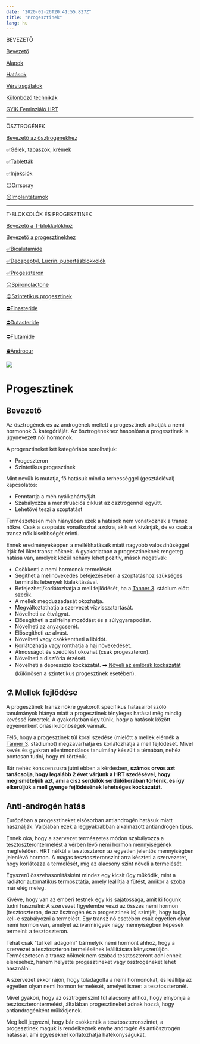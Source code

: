```yaml
---
date: "2020-01-26T20:41:55.827Z"
title: "Progesztinek"
lang: hu
---
```


<div class="floating-columns">

<div class="floating-bar">

BEVEZETŐ

[Bevezető](/#/entry?id=feminizalo-hormonterapia)

[Alapok](/#/entry?id=feminizalo-hormonterapia-alapok)

[Hatások](/#/entry?id=feminizalo-hormonterapia-hatasok)

[Vérvizsgálatok](/#/entry?id=feminizalo-hormonterapia-vervizsgalatok)

[Különböző technikák](/#/entry?id=feminizalo-hormonterapia-technikak)

[GYIK Feminziáló HRT](/#/entry?id=feminizalo-hormonterapia-gyik)

<hr />

ÖSZTROGÉNEK

[Bevezető az ösztrogénekhez](/#/entry?id=osztrogenek)

[✅Gélek, tapaszok, krémek](/#/entry?id=feminizalo-gelek-tapaszok-kremek)

[✅Tabletták](/#/entry?id=feminizalo-tablettak)

[✅Injekciók](/#/entry?id=feminizalo-injekciok)

[😐Orrspray](/#/entry?id=orrspray)

[😐Implantátumok](/#/entry?id=implantatumok)

<hr />

T-BLOKKOLÓK ÉS PROGESZTINEK

[Bevezető a T-blokkolókhoz](/#/entry?id=t-blokkolok)

[Bevezető a progesztinekhez](/#/entry?id=progesztinek)

[✅Bicalutamide](/#/entry?id=bicalutamide)

[✅Decapeptyl, Lucrin, pubertásblokkolók](/#/entry?id=decapeptyl)

[✅Progeszteron](/#/entry?id=progeszteron)

[😐Spironolactone](/#/entry?id=spironolactone)

[😐Szintetikus progesztinek](/#/entry?id=szintetikus-progesztinek)

[⛔Finasteride](/#/entry?id=finasteride)

[⛔Dutasteride](/#/entry?id=dutasteride)

[⛔Flutamide](/#/entry?id=flutamide)

[⛔Androcur](/#/entry?id=androcur)

</div>

<div class="wiki-content">

<div class="header-image"><img src="assets/images/undraw_wishes.svg" /></div>

# Progesztinek

## Bevezető

Az ösztrogének és az androgének mellett a progesztinek alkotják a nemi hormonok 3. kategóriáját. Az ösztrogénekhez hasonlóan a progesztinek is úgynevezett női hormonok.

A progesztineket két kategóriába sorolhatjuk: 

* Progeszteron
* Szintetikus progesztinek 

Mint nevük is mutatja, fő hatásuk mind a terhességgel (gesztációval) kapcsolatos:

* Fenntartja a méh nyálkahártyáját.
* Szabályozza a menstruációs ciklust az ösztrogénnel együtt.
* Lehetővé teszi a szoptatást

Természetesen méh hiányában ezek a hatások nem vonatkoznak a transz nőkre. Csak a szoptatás vonatkozhat azokra, akik ezt kívánják, de ez csak a transz nők kisebbségét érinti.

Ennek eredményeképpen a mellékhatásaik miatt nagyobb valószínűséggel írják fel őket transz nőknek. A gyakorlatban a progesztineknek rengeteg hatása van, amelyek közül néhány lehet pozitív, mások negatívak:

* Csökkenti a nemi hormonok termelését.
* Segíthet a mellnövekedés befejezésében a szoptatáshoz szükséges terminális lebenyek kialakításával.
* Befejezheti/korlátozhatja a mell fejlődését, ha a [Tanner 3](https://en.wikipedia.org/wiki/Tanner_scale). stádium előtt szedik.
* A mellek megduzzadását okozhatja.
* Megváltoztathatja a szervezet vízvisszatartását.
* Növelheti az étvágyat.
* Elősegítheti a zsírfelhalmozódást és a súlygyarapodást.
* Növelheti az anyagcserét.
* Elősegítheti az alvást.
* Növelheti vagy csökkentheti a libidót.
* Korlátozhatja vagy ronthatja a haj növekedését.
* Álmosságot és szédülést okozhat (csak progeszteron).
* Növelheti a diszfória érzését.
* Növelheti a depresszió kockázatát.
➡️ [Növeli az emlőrák kockázatát](https://en.wikipedia.org/wiki/Progesterone_(medication)#Breast_cancer) (különösen a szintetikus progesztinek esetében).

## ⚗️ Mellek fejlődése
A progesztinek transz nőkre gyakorolt specifikus hatásairól szóló tanulmányok hiánya miatt a progesztinek tényleges hatásai még mindig kevéssé ismertek. A gyakorlatban úgy tűnik, hogy a hatások között egyénenként óriási különbségek vannak.

Félő, hogy a progesztinek túl korai szedése (mielőtt a mellek elérnék a [Tanner 3](https://en.wikipedia.org/wiki/Tanner_scale). stádiumot) megzavarhatja és korlátozhatja a mell fejlődését. Mivel kevés és gyakran ellentmondásos tanulmány készült a témában, nehéz pontosan tudni, hogy mi történik.

Bár nehéz konszenzusra jutni ebben a kérdésben, **számos orvos azt tanácsolja, hogy legalább 2 évet várjunk a HRT szedésével, hogy megismételjük azt, ami a cisz serdülők serdülőkorában történik, és így elkerüljük a mell gyenge fejlődésének lehetséges kockázatát.**

## Anti-androgén hatás

Európában a progesztineket elsősorban antiandrogén hatásuk miatt használják. Valójában ezek a leggyakrabban alkalmazott antiandrogén típus.

Ennek oka, hogy a szervezet természetes módon szabályozza a tesztoszterontermelést a vérben lévő nemi hormon mennyiségének megfelelően. HRT nélkül a tesztoszteron az egyetlen jelentős mennyiségben jelenlévő hormon. A magas tesztoszteronszint arra készteti a szervezetet, hogy korlátozza a termelését, míg az alacsony szint növeli a termelését.

Egyszerű összehasonlításként mindez egy kicsit úgy működik, mint a radiátor automatikus termosztátja, amely leállítja a fűtést, amikor a szoba már elég meleg.

Kivéve, hogy van az emberi testnek egy kis sajátossága, amit ki fogunk tudni használni: A szervezet figyelembe veszi az összes nemi hormon (tesztoszteron, de az ösztrogén és a progesztinek is) szintjét, hogy tudja, kell-e szabályozni a termelést. Egy transz nő esetében csak egyetlen olyan nemi hormon van, amelyet az ivarmirigyek nagy mennyiségben képesek termelni: a tesztoszteron. 

Tehát csak "túl kell adagolni" bármelyik nemi hormont ahhoz, hogy a szervezet a tesztoszteron termelésének leállítására kényszerüljön. Természetesen a transz nőknek nem szabad tesztoszteront adni ennek eléréséhez, hanem helyette progesztineket vagy ösztrogéneket lehet használni. 

A szervezet ekkor rájön, hogy túladagolta a nemi hormonokat, és leállítja az egyetlen olyan nemi hormon termelését, amelyet ismer: a tesztoszteronét.

Mivel gyakori, hogy az ösztrogénszint túl alacsony ahhoz, hogy elnyomja a tesztoszterontermelést, általában progesztineket adnak hozzá, hogy antiandrogénként működjenek.

Meg kell jegyezni, hogy bár csökkentik a tesztoszteronszintet, a progesztinek maguk is rendelkeznek enyhe androgén és antiösztrogén hatással, ami egyeseknél korlátozhatja hatékonyságukat.

</div>
